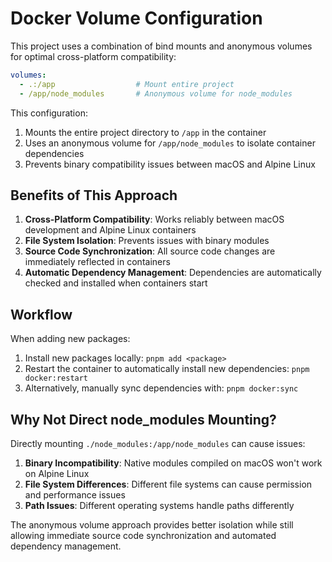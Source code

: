 # Docker Volume Configuration

This project uses a combination of bind mounts and anonymous volumes for optimal cross-platform compatibility:

```yaml
volumes:
  - .:/app                  # Mount entire project
  - /app/node_modules       # Anonymous volume for node_modules
```

This configuration:

1. Mounts the entire project directory to `/app` in the container
2. Uses an anonymous volume for `/app/node_modules` to isolate container dependencies
3. Prevents binary compatibility issues between macOS and Alpine Linux

## Benefits of This Approach

1. **Cross-Platform Compatibility**: Works reliably between macOS development and Alpine Linux containers
2. **File System Isolation**: Prevents issues with binary modules
3. **Source Code Synchronization**: All source code changes are immediately reflected in containers
4. **Automatic Dependency Management**: Dependencies are automatically checked and installed when containers start

## Workflow

When adding new packages:

1. Install new packages locally: `pnpm add <package>`
2. Restart the container to automatically install new dependencies: `pnpm docker:restart`
3. Alternatively, manually sync dependencies with: `pnpm docker:sync`

## Why Not Direct node_modules Mounting?

Directly mounting `./node_modules:/app/node_modules` can cause issues:

1. **Binary Incompatibility**: Native modules compiled on macOS won't work on Alpine Linux
2. **File System Differences**: Different file systems can cause permission and performance issues
3. **Path Issues**: Different operating systems handle paths differently

The anonymous volume approach provides better isolation while still allowing immediate source code synchronization and automated dependency management.
